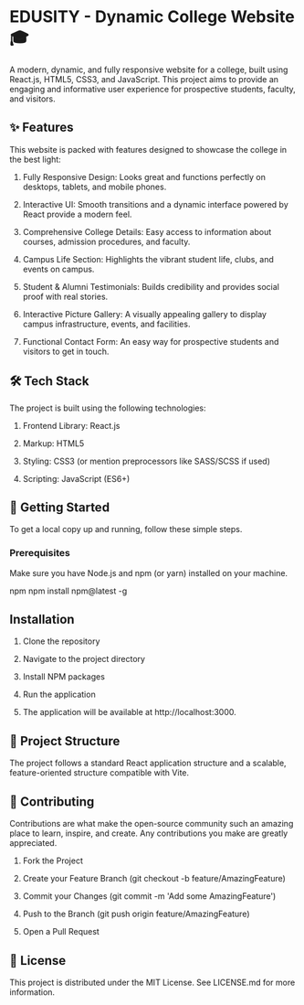 # EDUSITY - Dynamic College Website 🎓

A modern, dynamic, and fully responsive website for a college, built using React.js, HTML5, CSS3, and JavaScript. This project aims to provide an engaging and informative user experience for prospective students, faculty, and visitors.

## ✨ Features

This website is packed with features designed to showcase the college in the best light:

1. Fully Responsive Design: Looks great and functions perfectly on desktops, tablets, and mobile phones.

2. Interactive UI: Smooth transitions and a dynamic interface powered by React provide a modern feel.

3. Comprehensive College Details: Easy access to information about courses, admission procedures, and faculty.

4. Campus Life Section: Highlights the vibrant student life, clubs, and events on campus.

5. Student & Alumni Testimonials: Builds credibility and provides social proof with real stories.

6. Interactive Picture Gallery: A visually appealing gallery to display campus infrastructure, events, and facilities.

7. Functional Contact Form: An easy way for prospective students and visitors to get in touch.


## 🛠️ Tech Stack

The project is built using the following technologies:

1. Frontend Library: React.js

2. Markup: HTML5

3. Styling: CSS3 (or mention preprocessors like SASS/SCSS if used)

4. Scripting: JavaScript (ES6+)

## 🏁 Getting Started

To get a local copy up and running, follow these simple steps.

### Prerequisites
Make sure you have Node.js and npm (or yarn) installed on your machine.

npm
npm install npm@latest -g

## Installation

1. Clone the repository

2. Navigate to the project directory

3. Install NPM packages

4. Run the application

5. The application will be available at http://localhost:3000.

## 📂 Project Structure

The project follows a standard React application structure and a scalable, feature-oriented structure compatible with Vite.

## 🤝 Contributing

Contributions are what make the open-source community such an amazing place to learn, inspire, and create. Any contributions you make are greatly appreciated.

1. Fork the Project

2. Create your Feature Branch (git checkout -b feature/AmazingFeature)

3. Commit your Changes (git commit -m 'Add some AmazingFeature')

4. Push to the Branch (git push origin feature/AmazingFeature)

5. Open a Pull Request

## 📄 License

This project is distributed under the MIT License. See LICENSE.md for more information.
